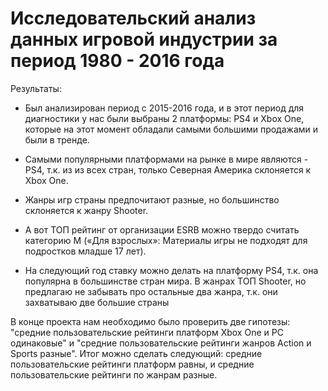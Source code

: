 # Исследовательский анализ данных игровой индустрии за период 1980 - 2016 года


Результаты:

  - Был анализирован период с 2015-2016 года, и в этот период для диагностики у нас были выбраны 2 платформы: PS4 и Xbox One, которые на этот момент обладали самыми большими продажами и были в тренде.

  - Самыми популярными платформами на рынке в мире являются - PS4, т.к. из из всех стран, только Северная Америка склоняется к Xbox One.

  - Жанры игр страны предпочитают разные, но большинство склоняется к жанру Shooter.

  - А вот ТОП рейтинг от организации ESRB можно твердо считать категорию M («Для взрослых»: Материалы игры не подходят для подростков младше 17 лет).

  - На следующий год ставку можно делать на платформу PS4, т.к. она популярна в большинстве стран мира. В жанрах ТОП Shooter, но предлагаю не забывать про остальные два жанра, т.к. они захватываю две большие страны

В конце проекта нам необходимо было проверить две гипотезы: "средние пользовательские рейтинги платформ Xbox One и PC одинаковые" и "средние пользовательские рейтинги жанров Action и Sports разные". Итог можно сделать следующий: средние пользовательские рейтинги платформ равны, и средние пользовательские рейтинги по жанрам разные.
